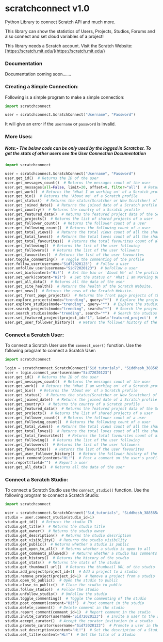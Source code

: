 # scratchconnect v1.0

Python Library to connect Scratch API and much more.

This library can show the statistics of Users, Projects, Studios, Forums and also connect and set cloud variables of a
project!

This library needs a Scratch account. Visit the Scratch Website: [https://scratch.mit.edu/](https://scratch.mit.edu/)

### Documentation

Documentation coming soon.......

### Creating a Simple Connection:

Following is a simple program to make a simple connection:

```python
import scratchconnect

user = scratchconnect.ScratchConnect("Username", "Password")
```

It will give an error if the `username` or `password` is invalid.

### More Uses:

##### Note:- The below code can be only used by the logged in Scratcher. To get the stats of other users see the User Connection Documentation

```python
import scratchconnect

user = scratchconnect.ScratchConnect("Username", "Password")
user.get_id()  # Returns the ID of the user
user.get_messages_count()  # Returns the messages count of the user
user.get_messages(all=False, limit=20, offset=0, filter="all")  # Returns the messages
user.get_work()  # Returns the 'What I am working on' of a Scratch profile
user.get_bio()  # Returns the 'About me' of a Scratch profile
user.get_status()  # Returns the status(Scratcher or New Scratcher) of a Scratch profile
user.get_joined_date()  # Returns the joined date of a Scratch profile
user.get_country()  # Returns the country of a Scratch profile
user.get_featured_data()  # Returns the featured project data of the Scratch profile
user.get_projects()  # Returns the list of shared projects of a user
user.get_follower_count()  # Returns the follower count of a user
user.get_following_count()  # Returns the following count of a user
user.get_total_views()  # Returns the total views count of all the shared projects of a user
user.get_total_loves()  # Returns the total loves count of all the shared projects of a user
user.get_total_favourites()  # Returns the total favourites count of all the shared projects of a user
user.get_following()  # Returns the list of the user following
user.get_followers()  # Returns the list of the user followers
user.get_favourites()  # Returns the list of the user favourites
user.toggle_commenting()  # Toggle the commenting of the profile
user.follow_user(username="Sid72020123")  # Follow a user
user.unfollow_user(username="Sid72020123")  # UnFollow a user
user.set_bio(content="Hi!")  # Set the bio or 'About Me' of the profile
user.set_work(content="Hi!")  # Set the status or 'What I am Working On' of the profile
user.get_all_data()  # Returns all the data of the user
user.get_site_health()  # Returns the health of the Scratch Website.
user.get_news()  # Returns the news of the Scratch Website.
user.get_front_page_projects()  # Returns the front page projects of the Scratch Website.
user.explore_projects(mode="trending", query="*")  # Explore the projects
user.explore_studios(mode="trending", query="*")  # Explore the studios
user.search_projects(mode="trending", search="*")  # Search the projects
user.search_studios(mode="trending", search="*")  # Search the studios
user.set_featured_project(project_id="1", label='featured_project')  # Set the 'Featured Project' of a Scratch Profile
user.get_user_follower_history()  # Return the follower history of the user
```

### Connect a Scratch User:

To connect a Scratch User use the `connect_user()` function. Use the following program to connect a Scratch User:

```python
import scratchconnect

login = scratchconnect.ScratchConnect("Sid_tutorials", "Siddhesh_38856541")
user = login.connect_user(username="Sid72020123")
user.get_id()  # Returns the ID of the user
user.get_messages_count()  # Returns the messages count of the user
user.get_work()  # Returns the 'What I am working on' of a Scratch profile
user.get_bio()  # Returns the 'About me' of a Scratch profile
user.get_status()  # Returns the status(Scratcher or New Scratcher) of a Scratch profile
user.get_joined_date()  # Returns the joined date of a Scratch profile
user.get_country()  # Returns the country of a Scratch profile
user.get_featured_data()  # Returns the featured project data of the Scratch profile
user.get_projects()  # Returns the list of shared projects of a user
user.get_follower_count()  # Returns the follower count of a user
user.get_following_count()  # Returns the following count of a user
user.get_total_views()  # Returns the total views count of all the shared projects of a user
user.get_total_loves()  # Returns the total loves count of all the shared projects of a user
user.get_total_favourites()  # Returns the total favourites count of all the shared projects of a user
user.get_following()  # Returns the list of the user following
user.get_followers()  # Returns the list of the user followers
user.get_favourites()  # Returns the list of the user favourites
user.get_user_follower_history()  # Return the follower history of the user
user.post_comment(content="Hi!")  # Post a comment on the user's profile
user.report(field="")  # Report a user
user.get_all_data()  # Returns all the data of the user
```

### Connect a Scratch Studio:

To connect a Scratch Studio use the `connect_studio()` function. Use the following program to connect a Scratch Studio:

```python
import scratchconnect

user = scratchconnect.ScratchConnect("Sid_tutorials", "Siddhesh_38856541")
studio = user.connect_studio(studio_id=1)
studio.get_id()  # Returns the studio ID
studio.get_title()  # Returns the studio title
studio.get_owner()  # Returns the studio owner
studio.get_description()  # Returns the studio description
studio.get_visibility()  # Returns the studio visibility
studio.get_public()  # Returns whether a studio is public
studio.get_open_to_all()  # Returns whether a studio is open to all
studio.get_comments_allowed()  # Returns whether a studio has comments allowed
studio.get_history()  # Returns the history of the studio
studio.get_stats()  # Returns the stats of the studio
studio.get_thumbnail_url()  # Returns the thumbnail URL of the studio
studio.add_project(project_id=1)  # Add a project to a studio
studio.remove_project(project_id=1)  # Remove a project from a studio
studio.open_to_public()  # Open the studio to public
studio.close_to_public()  # Close the studio to public
studio.follow_studio()  # Follow the studio
studio.unfollow_studio()  # UnFollow the studio
studio.toggle_commenting()  # Toggle the commenting of the studio
studio.post_comment(content="Hi!")  # Post comment in the studio
studio.delete_comment()  # Delete comment in the studio
studio.report_comment(comment_id=1)  # Report comment in the studio
studio.invite_curator(username="Sid72020123")  # Invite a user to the studio
studio.accept_curator()  # Accept the curator invitation in a studio
studio.promote_curator(username="Sid72020123")  # Promote a user in the studio
studio.set_description(content="Hi!")  # Set the description of a Studio
studio.set_title(content="Hi!")  # Set the title of a Studio
```
